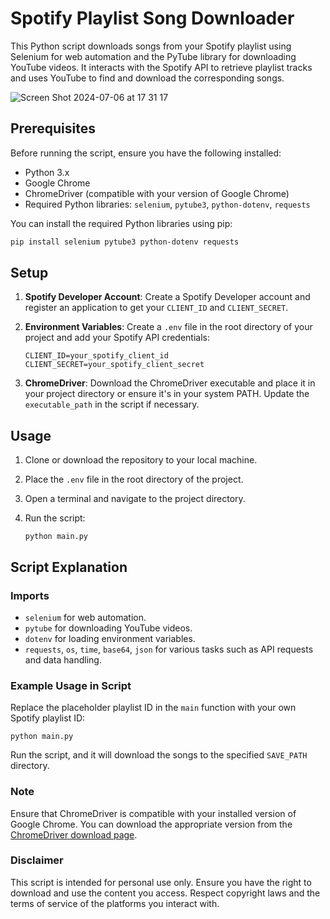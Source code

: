 
# Spotify Playlist Song Downloader

This Python script downloads songs from your Spotify playlist using Selenium for web automation and the PyTube library for downloading YouTube videos. It interacts with the Spotify API to retrieve playlist tracks and uses YouTube to find and download the corresponding songs.

![Screen Shot 2024-07-06 at 17 31 17](https://github.com/Moe131/playlist-downloader/assets/65834335/848cd35a-f9c1-440a-89b8-22d085ab7385)


## Prerequisites

Before running the script, ensure you have the following installed:

- Python 3.x
- Google Chrome
- ChromeDriver (compatible with your version of Google Chrome)
- Required Python libraries: `selenium`, `pytube3`, `python-dotenv`, `requests`

You can install the required Python libraries using pip:

```bash
pip install selenium pytube3 python-dotenv requests
```

## Setup

1. **Spotify Developer Account**: Create a Spotify Developer account and register an application to get your `CLIENT_ID` and `CLIENT_SECRET`.

2. **Environment Variables**: Create a `.env` file in the root directory of your project and add your Spotify API credentials:

    ```
    CLIENT_ID=your_spotify_client_id
    CLIENT_SECRET=your_spotify_client_secret
    ```

3. **ChromeDriver**: Download the ChromeDriver executable and place it in your project directory or ensure it's in your system PATH. Update the `executable_path` in the script if necessary.

## Usage

1. Clone or download the repository to your local machine.

2. Place the `.env` file in the root directory of the project.

3. Open a terminal and navigate to the project directory.

4. Run the script:

    ```
    python main.py
    ```

## Script Explanation

### Imports

- `selenium` for web automation.
- `pytube` for downloading YouTube videos.
- `dotenv` for loading environment variables.
- `requests`, `os`, `time`, `base64`, `json` for various tasks such as API requests and data handling.


### Example Usage in Script

Replace the placeholder playlist ID in the `main` function with your own Spotify playlist ID:

```
python main.py
```

Run the script, and it will download the songs to the specified `SAVE_PATH` directory.

### Note

Ensure that ChromeDriver is compatible with your installed version of Google Chrome. You can download the appropriate version from the [ChromeDriver download page](https://sites.google.com/a/chromium.org/chromedriver/downloads).

### Disclaimer

This script is intended for personal use only. Ensure you have the right to download and use the content you access. Respect copyright laws and the terms of service of the platforms you interact with.
